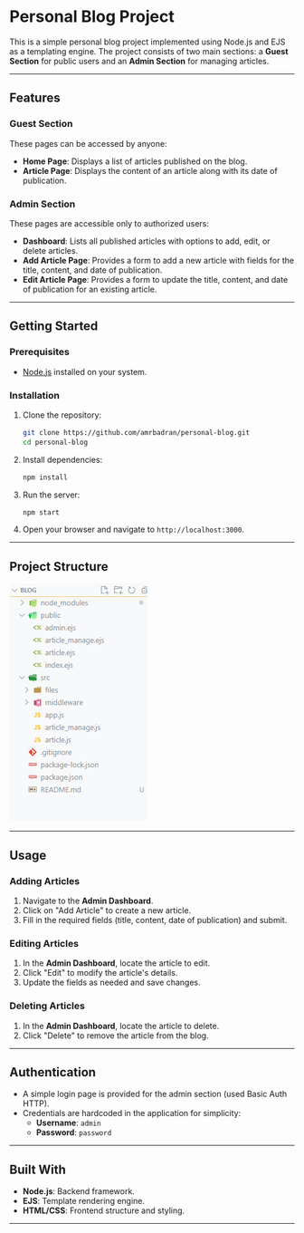 # Personal Blog Project

This is a simple personal blog project implemented using Node.js and EJS as a templating engine. The project consists of two main sections: a **Guest Section** for public users and an **Admin Section** for managing articles.

---

## Features

### Guest Section

These pages can be accessed by anyone:

- **Home Page**: Displays a list of articles published on the blog.
- **Article Page**: Displays the content of an article along with its date of publication.

### Admin Section

These pages are accessible only to authorized users:

- **Dashboard**: Lists all published articles with options to add, edit, or delete articles.
- **Add Article Page**: Provides a form to add a new article with fields for the title, content, and date of publication.
- **Edit Article Page**: Provides a form to update the title, content, and date of publication for an existing article.

---

## Getting Started

### Prerequisites

- [Node.js](https://nodejs.org/) installed on your system.

### Installation

1. Clone the repository:
   ```bash
   git clone https://github.com/amrbadran/personal-blog.git
   cd personal-blog
   ```
2. Install dependencies:
   ```bash
   npm install
   ```
3. Run the server:
   ```bash
   npm start
   ```
4. Open your browser and navigate to `http://localhost:3000`.

---

## Project Structure

![Project Structure](./assets/project_struct.PNG)

---

## Usage

### Adding Articles

1. Navigate to the **Admin Dashboard**.
2. Click on "Add Article" to create a new article.
3. Fill in the required fields (title, content, date of publication) and submit.

### Editing Articles

1. In the **Admin Dashboard**, locate the article to edit.
2. Click "Edit" to modify the article's details.
3. Update the fields as needed and save changes.

### Deleting Articles

1. In the **Admin Dashboard**, locate the article to delete.
2. Click "Delete" to remove the article from the blog.

---

## Authentication

- A simple login page is provided for the admin section (used Basic Auth HTTP).
- Credentials are hardcoded in the application for simplicity:
  - **Username**: `admin`
  - **Password**: `password`

---

## Built With

- **Node.js**: Backend framework.
- **EJS**: Template rendering engine.
- **HTML/CSS**: Frontend structure and styling.

---
